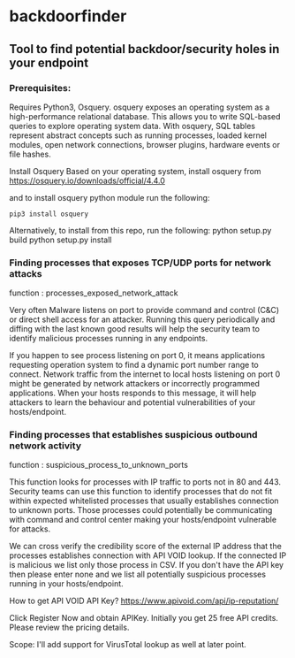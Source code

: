 # backdoorfinder
## Tool to find potential backdoor/security holes in your endpoint

### Prerequisites:

Requires Python3, Osquery. 
osquery exposes an operating system as a high-performance relational database. 
This allows you to write SQL-based queries to explore operating system data. 
With osquery, SQL tables represent abstract concepts such as running processes, 
loaded kernel modules, open network connections, browser plugins, hardware events or file hashes.

Install Osquery
Based on your operating system, install osquery from  https://osquery.io/downloads/official/4.4.0

and to install osquery python module run the following:

```pip3 install osquery```

Alternatively, to install from this repo, run the following:
python setup.py build
python setup.py install

### Finding processes that exposes TCP/UDP ports for network attacks

function  : processes_exposed_network_attack

Very often Malware listens on port to provide command and control (C&C) or direct shell access for an attacker.
Running this query periodically and diffing with the last known good results will help the security team to identify 
malicious processes running in any endpoints.

If you happen to see process listening on port 0, it means applications requesting operation system to find a dynamic 
port number range to connect. Network traffic from the internet to local hosts listening on port 0 might be generated 
by network attackers or incorrectly programmed applications. When your hosts responds to this message, it will help 
attackers to learn the behaviour and potential vulnerabilities of your hosts/endpoint.

### Finding processes that establishes suspicious outbound network activity

function  :  suspicious_process_to_unknown_ports

This function looks for processes with IP traffic to ports not in 80 and 443. Security teams can use this function to
identify processes that do not fit within expected whitelisted processes that usually establishes connection to 
unknown ports. Those processes could potentially be communicating with command and control center making your 
hosts/endpoint vulnerable for attacks.

We can cross verify the credibility score of the external IP address that the processes establishes 
connection with API VOID lookup. If the connected IP is malicious we list only those process in CSV.
If you don't have the API key then please enter none and we list all potentially suspicious processes running 
in your hosts/endpoint.

How to get API VOID API Key?
https://www.apivoid.com/api/ip-reputation/ 

Click Register Now and obtain APIKey. Initially you get 25 free API credits. Please review the pricing details.

Scope: I'll add support for VirusTotal lookup as well at later point.
